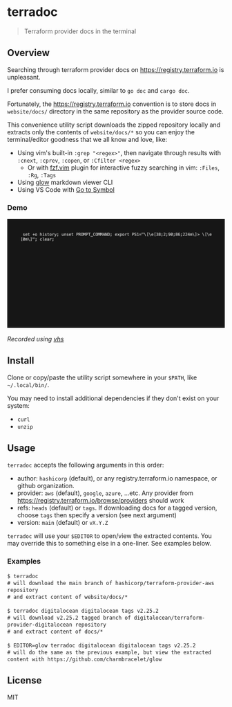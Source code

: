 # terradoc

> Terraform provider docs in the terminal

## Overview

Searching through terraform provider docs on <https://registry.terraform.io> is
unpleasant.

I prefer consuming docs locally, similar to `go doc` and `cargo doc`.

Fortunately, the <https://registry.terraform.io> convention is to store docs in
`website/docs/` directory in the same repository as the provider source code.

This convenience utility script downloads the zipped repository locally and
extracts only the contents of `website/docs/*` so you can enjoy the
terminal/editor goodness that we all know and love, like:

- Using vim's built-in `:grep "<regex>"`, then navigate through results with
  `:cnext`, `:cprev`, `:copen`, or `:Cfilter <regex>`
  - Or with [fzf.vim](https://github.com/junegunn/fzf.vim) plugin for
    interactive fuzzy searching in vim: `:Files`, `:Rg`, `:Tags`
- Using [glow](https://github.com/charmbracelet/glow) markdown viewer CLI
- Using VS Code with [Go to Symbol](https://code.visualstudio.com/Docs/editor/editingevolved#_go-to-symbol)

### Demo

![demo](./assets/out.gif)

_Recorded using [vhs](https://github.com/charmbracelet/vhs)_

## Install

Clone or copy/paste the utility script somewhere in your `$PATH`, like `~/.local/bin/`.

You may need to install additional dependencies if they don't exist on your system:

- `curl`
- `unzip`

## Usage

`terradoc` accepts the following arguments in this order:

- author: `hashicorp` (default), or any registry.terraform.io namespace, or
  github organization.
- provider: `aws` (default), `google`, `azure`, ...etc. Any provider from
  <https://registry.terraform.io/browse/providers> should work
- refs: `heads` (default) or `tags`. If downloading docs for a tagged version,
  choose `tags` then specify a version (see next argument)
- version: `main` (default) or `vX.Y.Z`

`terradoc` will use your `$EDITOR` to open/view the extracted contents. You may
override this to something else in a one-liner. See examples below.

### Examples

```shell
$ terradoc
# will download the main branch of hashicorp/terraform-provider-aws repository
# and extract content of website/docs/*

$ terradoc digitalocean digitalocean tags v2.25.2
# will download v2.25.2 tagged branch of digitalocean/terraform-provider-digitalocean repository
# and extract content of docs/*

$ EDITOR=glow terradoc digitalocean digitalocean tags v2.25.2
# will do the same as the previous example, but view the extracted content with https://github.com/charmbracelet/glow
```

## License

MIT
